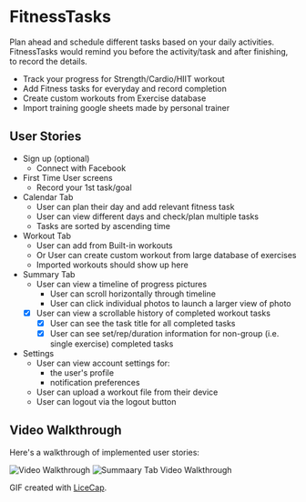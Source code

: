 # FitnessTasks
Plan ahead and schedule different tasks based on your daily activities. FitnessTasks would remind you before the activity/task and after finishing, to record the details.
- Track your progress for Strength/Cardio/HIIT workout
- Add Fitness tasks for everyday and record completion
- Create custom workouts from Exercise database
- Import training google sheets made by personal trainer

## User Stories

- Sign up (optional)
  - Connect with Facebook 
- First Time User screens
  - Record your 1st task/goal
- Calendar Tab
  - User can plan their day and add relevant fitness task
  - User can view different days and check/plan multiple tasks
  - Tasks are sorted by ascending time
- Workout Tab
  - User can add from Built-in workouts
  - Or User can create custom workout from large database of exercises
  - Imported workouts should show up here
- Summary Tab
  - User can view a timeline of progress pictures
    - User can scroll horizontally through timeline
    - User can click individual photos to launch a larger view of photo
  - [X] User can view a scrollable history of completed workout tasks
    - [X] User can see the task title for all completed tasks
    - [X] User can see set/rep/duration information for non-group (i.e. single exercise) completed tasks
- Settings
  - User can view account settings for:
    - the user's profile
    - notification preferences
  - User can upload a workout file from their device
  - User can logout via the logout button

## Video Walkthrough

Here's a walkthrough of implemented user stories:

<img src='https://i.imgur.com/9dIAhLQ.gif' title='Video Walkthrough' width='' alt='Video Walkthrough' />

<img src='https://i.imgur.com/MIVGuKo.gif' title='Summaary Tab Video Walkthrough' width='' alt='Summaary Tab Video Walkthrough' />

GIF created with [LiceCap](http://www.cockos.com/licecap/).
